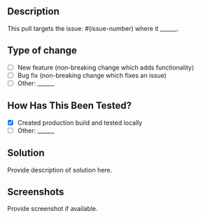## Description

This pull targets the issue: #(issue-number) where it ______.

## Type of change

- [ ] New feature (non-breaking change which adds functionality)
- [ ] Bug fix (non-breaking change which fixes an issue)
- [ ] Other: ______

## How Has This Been Tested?

- [x] Created production build and tested locally
- [ ] Other: ______

## Solution

Provide description of solution here.

## Screenshots

Provide screenshot if available.
